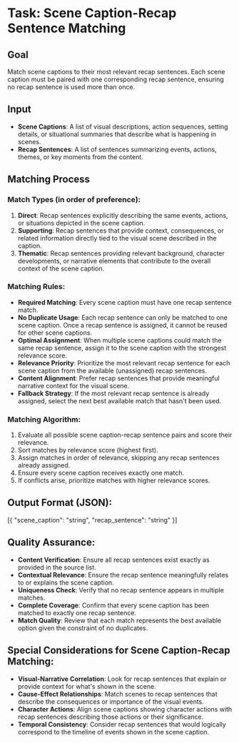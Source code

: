 # Task: Scene Caption-Recap Sentence Matching

## Goal
Match scene captions to their most relevant recap sentences. Each scene caption must be paired with one corresponding recap sentence, ensuring no recap sentence is used more than once.

## Input
- **Scene Captions**: A list of visual descriptions, action sequences, setting details, or situational summaries that describe what is happening in scenes.
- **Recap Sentences**: A list of sentences summarizing events, actions, themes, or key moments from the content.

## Matching Process

### Match Types (in order of preference):
1. **Direct**: Recap sentences explicitly describing the same events, actions, or situations depicted in the scene caption.
2. **Supporting**: Recap sentences that provide context, consequences, or related information directly tied to the visual scene described in the caption.
3. **Thematic**: Recap sentences providing relevant background, character developments, or narrative elements that contribute to the overall context of the scene caption.

### Matching Rules:
- **Required Matching**: Every scene caption must have one recap sentence match.
- **No Duplicate Usage**: Each recap sentence can only be matched to one scene caption. Once a recap sentence is assigned, it cannot be reused for other scene captions.
- **Optimal Assignment**: When multiple scene captions could match the same recap sentence, assign it to the scene caption with the strongest relevance score.
- **Relevance Priority**: Prioritize the most relevant recap sentence for each scene caption from the available (unassigned) recap sentences.
- **Content Alignment**: Prefer recap sentences that provide meaningful narrative context for the visual scene.
- **Fallback Strategy**: If the most relevant recap sentence is already assigned, select the next best available match that hasn't been used.

### Matching Algorithm:
1. Evaluate all possible scene caption-recap sentence pairs and score their relevance.
2. Sort matches by relevance score (highest first).
3. Assign matches in order of relevance, skipping any recap sentences already assigned.
4. Ensure every scene caption receives exactly one match.
5. If conflicts arise, prioritize matches with higher relevance scores.

## Output Format (JSON):
[{
"scene_caption": "string",
"recap_sentence": "string"
}]

## Quality Assurance:
- **Content Verification**: Ensure all recap sentences exist exactly as provided in the source list.
- **Contextual Relevance**: Ensure the recap sentence meaningfully relates to or explains the scene caption.
- **Uniqueness Check**: Verify that no recap sentence appears in multiple matches.
- **Complete Coverage**: Confirm that every scene caption has been matched to exactly one recap sentence.
- **Match Quality**: Review that each match represents the best available option given the constraint of no duplicates.

## Special Considerations for Scene Caption-Recap Matching:
- **Visual-Narrative Correlation**: Look for recap sentences that explain or provide context for what's shown in the scene.
- **Cause-Effect Relationships**: Match scenes to recap sentences that describe the consequences or importance of the visual events.
- **Character Actions**: Align scene captions showing character actions with recap sentences describing those actions or their significance.
- **Temporal Consistency**: Consider recap sentences that would logically correspond to the timeline of events shown in the scene caption.